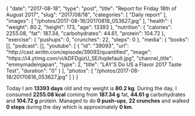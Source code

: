 {
    "date": "2017-08-18",
    "type": "post",
    "title": "Report for Friday 18th of August 2017",
    "slug": "2017\/08\/18",
    "categories": [
        "Daily report"
    ],
    "images": [
        "\/photos\/2017-08-18\/20170818_053627.jpg"
    ],
    "health": {
        "weight": 80.2,
        "height": 173,
        "age": 13393
    },
    "nutrition": {
        "calories": 2255.08,
        "fat": 187.34,
        "carbohydrates": 44.61,
        "protein": 104.72
    },
    "exercise": {
        "pushups": 0,
        "crunches": 22,
        "steps": 0
    },
    "media": {
        "books": [],
        "podcast": [],
        "youtube": [
            {
                "id": "39093",
                "url": "http:\/\/cast.writtn.com\/episode\/39093\/quantified",
                "image": "https:\/\/i4.ytimg.com\/vi\/kDFDgizU_SE\/hqdefault.jpg",
                "channel_title": "emmymadeinjapan",
                "type": 2,
                "title": "LAY'S Do US a Flavor 2017 Taste Test",
                "duration": "0"
            }
        ],
        "photos": [
            "\/photos\/2017-08-18\/20170818_053627.jpg"
        ]
    }
}

Today I am <strong>13393 days</strong> old and my weight is <strong>80.2 kg</strong>. During the day, I consumed <strong>2255.08 kcal</strong> coming from <strong>187.34 g</strong> fat, <strong>44.61 g</strong> carbohydrates and <strong>104.72 g</strong> protein. Managed to do <strong>0 push-ups</strong>, <strong>22 crunches</strong> and walked <strong>0 steps</strong> during the day which is approximately <strong>0 km</strong>.